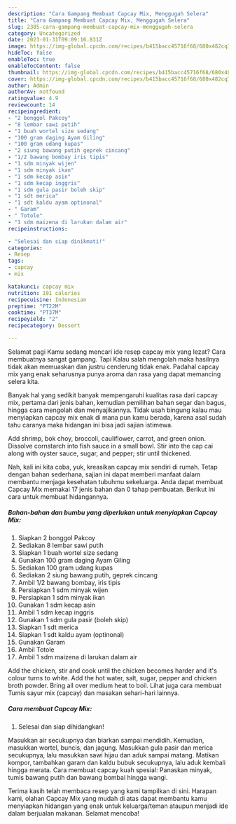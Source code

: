 ```yaml
---
description: "Cara Gampang Membuat Capcay Mix, Menggugah Selera"
title: "Cara Gampang Membuat Capcay Mix, Menggugah Selera"
slug: 2385-cara-gampang-membuat-capcay-mix-menggugah-selera
category: Uncategorized
date: 2023-01-31T09:09:16.831Z
image: https://img-global.cpcdn.com/recipes/b415bacc45716f68/680x482cq70/capcay-mix-foto-resep-utama.jpg
hideToc: false
enableToc: true
enableTocContent: false
thumbnail: https://img-global.cpcdn.com/recipes/b415bacc45716f68/680x482cq70/capcay-mix-foto-resep-utama.jpg
cover: https://img-global.cpcdn.com/recipes/b415bacc45716f68/680x482cq70/capcay-mix-foto-resep-utama.jpg
author: Admin
authorAv: notfound
ratingvalue: 4.9
reviewcount: 14
recipeingredient:
- "2 bonggol Pakcoy"
- "8 lembar sawi putih"
- "1 buah wortel size sedang"
- "100 gram daging Ayam Giling"
- "100 gram udang kupas"
- "2 siung bawang putih geprek cincang"
- "1/2 bawang bombay iris tipis"
- "1 sdm minyak wijen"
- "1 sdm minyak ikan"
- "1 sdm kecap asin"
- "1 sdm kecap inggris"
- "1 sdm gula pasir boleh skip"
- "1 sdt merica"
- "1 sdt kaldu ayam optinonal"
- " Garam"
- " Totole"
- "1 sdm maizena di larukan dalam air"
recipeinstructions:

- "Selesai dan siap dinikmati!"
categories:
- Resep
tags:
- capcay
- mix

katakunci: capcay mix 
nutrition: 191 calories
recipecuisine: Indonesian
preptime: "PT22M"
cooktime: "PT37M"
recipeyield: "2"
recipecategory: Dessert

---
```



Selamat pagi Kamu sedang mencari ide resep capcay mix yang lezat? Cara membuatnya sangat gampang. Tapi Kalau salah mengolah maka hasilnya tidak akan memuaskan dan justru cenderung tidak enak. Padahal capcay mix yang enak seharusnya punya aroma dan rasa yang dapat memancing selera kita.


Banyak hal yang sedikit banyak mempengaruhi kualitas rasa dari capcay mix, pertama dari jenis bahan, kemudian pemilihan bahan segar dan bagus, hingga cara mengolah dan menyajikannya. Tidak usah bingung kalau mau menyiapkan capcay mix enak di mana pun kamu berada, karena asal sudah tahu caranya maka hidangan ini bisa jadi sajian istimewa.

Add shrimp, bok choy, broccoli, cauliflower, carrot, and green onion. Dissolve cornstarch into fish sauce in a small bowl. Stir into the cap cai along with oyster sauce, sugar, and pepper; stir until thickened.


Nah, kali ini kita coba, yuk, kreasikan capcay mix sendiri di rumah. Tetap dengan bahan sederhana, sajian ini dapat memberi manfaat dalam membantu menjaga kesehatan tubuhmu sekeluarga. Anda dapat membuat Capcay Mix memakai 17 jenis bahan dan 0 tahap pembuatan. Berikut ini cara untuk membuat hidangannya.

<!--inarticleads1-->

##### Bahan-bahan dan bumbu yang diperlukan untuk menyiapkan Capcay Mix:

1. Siapkan 2 bonggol Pakcoy
1. Sediakan 8 lembar sawi putih
1. Siapkan 1 buah wortel size sedang
1. Gunakan 100 gram daging Ayam Giling
1. Sediakan 100 gram udang kupas
1. Sediakan 2 siung bawang putih, geprek cincang
1. Ambil 1/2 bawang bombay, iris tipis
1. Persiapkan 1 sdm minyak wijen
1. Persiapkan 1 sdm minyak ikan
1. Gunakan 1 sdm kecap asin
1. Ambil 1 sdm kecap inggris
1. Gunakan 1 sdm gula pasir (boleh skip)
1. Siapkan 1 sdt merica
1. Siapkan 1 sdt kaldu ayam (optinonal)
1. Gunakan  Garam
1. Ambil  Totole
1. Ambil 1 sdm maizena di larukan dalam air


Add the chicken, stir and cook until the chicken becomes harder and it&#39;s colour turns to white. Add the hot water, salt, sugar, pepper and chicken broth powder. Bring all over medium heat to boil. Lihat juga cara membuat Tumis sayur mix (capcay) dan masakan sehari-hari lainnya. 

<!--inarticleads2-->

##### Cara membuat Capcay Mix:


1. Selesai dan siap dihidangkan!

Masukkan air secukupnya dan biarkan sampai mendidih. Kemudian, masukkan wortel, buncis, dan jagung. Masukkan gula pasir dan merica secukupnya, lalu masukkan sawi hijau dan aduk sampai matang. Matikan kompor, tambahkan garam dan kaldu bubuk secukupnya, lalu aduk kembali hingga merata. Cara membuat capcay kuah spesial: Panaskan minyak, tumis bawang putih dan bawang bombai hingga wangi. 

Terima kasih telah membaca resep yang kami tampilkan di sini. Harapan kami, olahan Capcay Mix yang mudah di atas dapat membantu kamu menyiapkan hidangan yang enak untuk keluarga/teman ataupun menjadi ide dalam berjualan makanan. Selamat mencoba!
